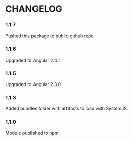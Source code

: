 CHANGELOG
=========

### 1.1.7
Pushed this package to public github repo

### 1.1.6
Upgraded to Angular 2.4.1

### 1.1.5
Upgraded to Angular 2.3.0

### 1.1.3
Added bundles folder with artifacts to load with SystemJS.

### 1.1.0
Module published to npm.